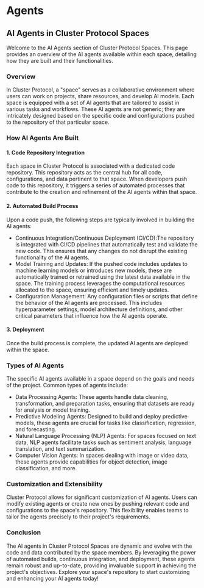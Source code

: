 # Agents

## AI Agents in Cluster Protocol Spaces

Welcome to the AI Agents section of Cluster Protocol Spaces. This page provides an overview of the AI agents available within each space, detailing how they are built and their functionalities.

### Overview

In Cluster Protocol, a "space" serves as a collaborative environment where users can work on projects, share resources, and develop AI models. Each space is equipped with a set of AI agents that are tailored to assist in various tasks and workflows. These AI agents are not generic; they are intricately designed based on the specific code and configurations pushed to the repository of that particular space.

### How AI Agents Are Built

#### 1. Code Repository Integration

Each space in Cluster Protocol is associated with a dedicated code repository. This repository acts as the central hub for all code, configurations, and data pertinent to that space. When developers push code to this repository, it triggers a series of automated processes that contribute to the creation and refinement of the AI agents within that space.

#### 2. Automated Build Process

Upon a code push, the following steps are typically involved in building the AI agents:

* Continuous Integration/Continuous Deployment (CI/CD):The repository is integrated with CI/CD pipelines that automatically test and validate the new code. This ensures that any changes do not disrupt the existing functionality of the AI agents.
* Model Training and Updates: If the pushed code includes updates to machine learning models or introduces new models, these are automatically trained or retrained using the latest data available in the space. The training process leverages the computational resources allocated to the space, ensuring efficient and timely updates.
* Configuration Management: Any configuration files or scripts that define the behavior of the AI agents are processed. This includes hyperparameter settings, model architecture definitions, and other critical parameters that influence how the AI agents operate.

#### 3. Deployment&#x20;

Once the build process is complete, the updated AI agents are deployed within the space.

### Types of AI Agents

The specific AI agents available in a space depend on the goals and needs of the project. Common types of agents include:

* Data Processing Agents: These agents handle data cleaning, transformation, and preparation tasks, ensuring that datasets are ready for analysis or model training.
* Predictive Modeling Agents: Designed to build and deploy predictive models, these agents are crucial for tasks like classification, regression, and forecasting.
* Natural Language Processing (NLP) Agents: For spaces focused on text data, NLP agents facilitate tasks such as sentiment analysis, language translation, and text summarization.
* Computer Vision Agents: In spaces dealing with image or video data, these agents provide capabilities for object detection, image classification, and more.

### Customization and Extensibility

Cluster Protocol allows for significant customization of AI agents. Users can modify existing agents or create new ones by pushing relevant code and configurations to the space's repository. This flexibility enables teams to tailor the agents precisely to their project's requirements.

### Conclusion

The AI agents in Cluster Protocol Spaces are dynamic and evolve with the code and data contributed by the space members. By leveraging the power of automated builds, continuous integration, and deployment, these agents remain robust and up-to-date, providing invaluable support in achieving the project's objectives. Explore your space's repository to start customizing and enhancing your AI agents today!
